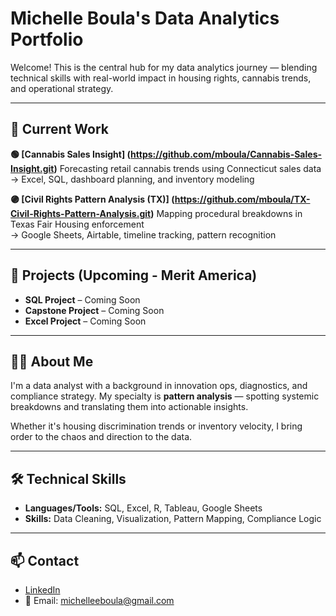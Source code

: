 # Michelle Boula's Data Analytics Portfolio

Welcome! This is the central hub for my data analytics journey — blending technical skills with real-world impact in housing rights, cannabis trends, and operational strategy.

---

## 🚧 Current Work

**🟢 [Cannabis Sales Insight] (https://github.com/mboula/Cannabis-Sales-Insight.git)**
Forecasting retail cannabis trends using Connecticut sales data  
→ Excel, SQL, dashboard planning, and inventory modeling

**🟣 [Civil Rights Pattern Analysis (TX)] (https://github.com/mboula/TX-Civil-Rights-Pattern-Analysis.git)**
Mapping procedural breakdowns in Texas Fair Housing enforcement  
→ Google Sheets, Airtable, timeline tracking, pattern recognition

---

## 🔧 Projects (Upcoming - Merit America)

- **SQL Project** – Coming Soon  
- **Capstone Project** – Coming Soon  
- **Excel Project** – Coming Soon  

---

## 👩‍💻 About Me

I'm a data analyst with a background in innovation ops, diagnostics, and compliance strategy. My specialty is **pattern analysis** — spotting systemic breakdowns and translating them into actionable insights.

Whether it's housing discrimination trends or inventory velocity, I bring order to the chaos and direction to the data.

---

## 🛠 Technical Skills
- **Languages/Tools:** SQL, Excel, R, Tableau, Google Sheets
- **Skills:** Data Cleaning, Visualization, Pattern Mapping, Compliance Logic

---

## 📫 Contact

- [LinkedIn](https://www.linkedin.com/in/emboula)
- 📧 Email: michelleeboula@gmail.com
